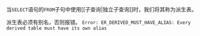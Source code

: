当`SELECT`语句的`FROM`子句中使用[[子查询|独立子查询]]时，我们将其称为派生表。

派生表必须有别名，否则报错。
`Error: ER_DERIVED_MUST_HAVE_ALIAS: Every derived table must have its own alias`

